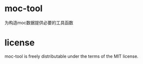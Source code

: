 # moc-tool
为构造moc数据提供必要的工具函数

# license
moc-tool is freely distributable under the terms of the MIT license.